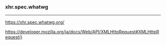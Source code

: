 ### xhr.spec.whatwg
---

https://xhr.spec.whatwg.org/

https://developer.mozilla.org/ja/docs/Web/API/XMLHttpRequest#XMLHttpRequest()






